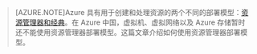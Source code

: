 > [AZURE.NOTE]Azure 具有用于创建和处理资源的两个不同的部署模型：[资源管理器和经典](/documentation/articles/resource-manager-deployment-model)。在 Azure 中国，虚拟机、虚拟网络以及 Azure 存储暂时还不能使用资源管理器部署模型。这篇文章介绍如何使用资源管理器部署模型。

<!---HONumber=79-->